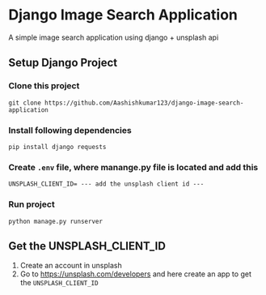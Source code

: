 # Django Image Search Application
A simple image search application using django + unsplash api

## Setup Django Project

### Clone this project
```
git clone https://github.com/Aashishkumar123/django-image-search-application
```

### Install following dependencies
```
pip install django requests
```

### Create ```.env``` file, where manange.py file is located and add this
```
UNSPLASH_CLIENT_ID= --- add the unsplash client id ---
```

### Run project
```
python manage.py runserver
```

## Get the UNSPLASH_CLIENT_ID
1. Create an account in unsplash
2. Go to https://unsplash.com/developers and here create an app to get the ```UNSPLASH_CLIENT_ID```

